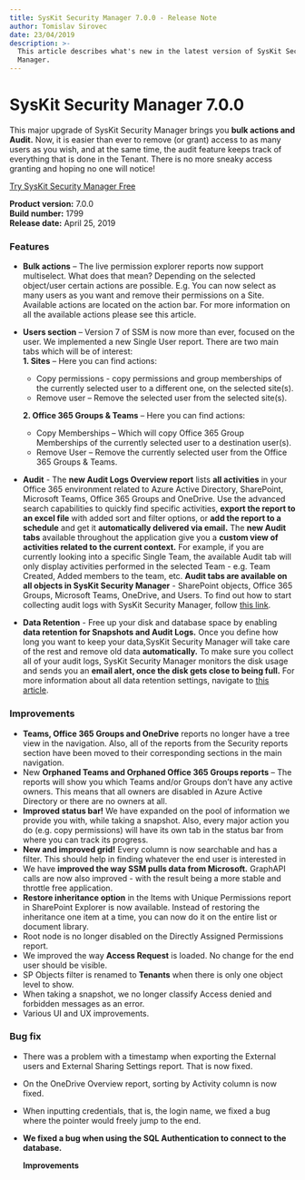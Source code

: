 ```yaml
---
title: SysKit Security Manager 7.0.0 - Release Note
author: Tomislav Sirovec
date: 23/04/2019
description: >-
  This article describes what's new in the latest version of SysKit Security
  Manager.
---
```


# SysKit Security Manager 7.0.0

This major upgrade of SysKit Security Manager brings you **bulk actions and Audit.** Now, it is easier than ever to remove \(or grant\) access to as many users as you wish, and at the same time, the audit feature keeps track of everything that is done in the Tenant. There is no more sneaky access granting and hoping no one will notice!

[Try SysKit Security Manager Free](https://www.syskit.com/products/security-manager/download/)

**Product version:** 7.0.0  
**Build number:** 1799  
**Release date:** April 25, 2019

### Features

* **Bulk actions** – The live permission explorer reports now support multiselect. What does that mean? Depending on the selected object/user certain actions are possible. E.g. You can now select as many users as you want and remove their permissions on a Site. Available actions are located on the action bar. For more information on all the available actions please see this article.  
* **Users section** – Version 7 of SSM is now more than ever, focused on the user. We implemented a new Single User report. There are two main tabs which will be of interest:  
  **1. Sites** – Here you can find actions:

  * Copy permissions - copy permissions and group memberships of the currently selected user to a different one, on the selected site\(s\).                   
  * Remove user – Remove the selected user from the selected site\(s\).  

  **2. Office 365 Groups & Teams** – Here you can find actions:

  * Copy Memberships – Which will copy Office 365 Group Memberships of the currently selected user to a destination user\(s\). 
  * Remove User – Remove the currently selected user from the Office 365 Groups & Teams. 

* **Audit** - The **new Audit Logs Overview report** lists **all activities** in your Office 365 environment related to Azure Active Directory, SharePoint, Microsoft Teams, Office 365 Groups and OneDrive. Use the advanced search capabilities to quickly find specific activities, **export the report to an excel file** with added sort and filter options, or **add the report to a schedule** and get it **automatically delivered via email.** The **new Audit tabs** available throughout the application give you a **custom view of activities related to the current context.** For example, if you are currently looking into a specific Single Team, the available Audit tab will only display activities performed in the selected Team - e.g. Team Created, Added members to the team, etc. **Audit tabs are available on all objects in SysKit Security Manager** - SharePoint objects, Office 365 Groups, Microsoft Teams, OneDrive, and Users. To find out how to start collecting audit logs with SysKit Security Manager, follow [this link](../how-to/connect-to-office-365.md#audit-logs).
* **Data Retention** - Free up your disk and database space by enabling **data retention for Snapshots and Audit Logs.** Once you define how long you want to keep your data,SysKit Security Manager will take care of the rest and remove old data **automatically.** To make sure you collect all of your audit logs, SysKit Security Manager monitors the disk usage and sends you an **email alert, once the disk gets close to being full.** For more information about all data retention settings, navigate to [this article](../get-to-know-security-manager/settings-screen.md#data-retention-policy).

### Improvements

* **Teams, Office 365 Groups and OneDrive** reports no longer have a tree view in the navigation. Also, all of the reports from the Security reports section have been moved to their corresponding sections in the main navigation.  
* New **Orphaned Teams and Orphaned Office 365 Groups reports** – The reports will show you which Teams and/or Groups don’t have any active owners. This means that all owners are disabled in Azure Active Directory or there are no owners at all. 
* **Improved status bar!** We have expanded on the pool of information we provide you with, while taking a snapshot. Also, every major action you do \(e.g. copy permissions\) will have its own tab in the status bar from where you can track its progress. 
* **New and improved grid!** Every column is now searchable and has a filter. This should help in finding whatever the end user is interested in
* We have **improved the way SSM pulls data from Microsoft.** GraphAPI calls are now also improved - with the result being a more stable and throttle free application.  
* **Restore inheritance option** in the Items with Unique Permissions report in SharePoint Explorer is now available. Instead of restoring the inheritance one item at a time, you can now do it on the entire list or document library.   
* Root node is no longer disabled on the Directly Assigned Permissions report. 
* We improved the way **Access Request** is loaded. No change for the end user should be visible.    
* SP Objects filter is renamed to **Tenants** when there is only one object level to show.
* When taking a snapshot, we no longer classify Access denied and forbidden messages as an error.
* Various UI and UX improvements.  

### Bug fix

* There was a problem with a timestamp when exporting the External users and External Sharing Settings report. That is now fixed.  
* On the OneDrive Overview report, sorting by Activity column is now fixed. 
* When inputting credentials, that is, the login name, we fixed a bug where the pointer would freely jump to the end. 
* **We fixed a bug when using the SQL Authentication to connect to the database.**

  **Improvements**

